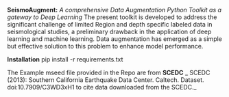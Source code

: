 **SeismoAugment:** _A comprehensive Data Augmentation Python Toolkit  as a gateway to Deep Learning_
The present toolkit is developed to address the significant challenge of limited Region and depth specific labeled data  in seismological studies, a preliminary drawback in the application of deep learning and machine learning. 
Data augmentation has emerged as a simple but effective solution to this problem to enhance model performance. 

**Installation**
pip install -r requirements.txt

The Example mseed file provided in the Repo are from **SCEDC** _ SCEDC (2013): Southern California Earthquake Data Center. Caltech. Dataset. doi:10.7909/C3WD3xH1 to cite data downloaded from the SCEDC._

